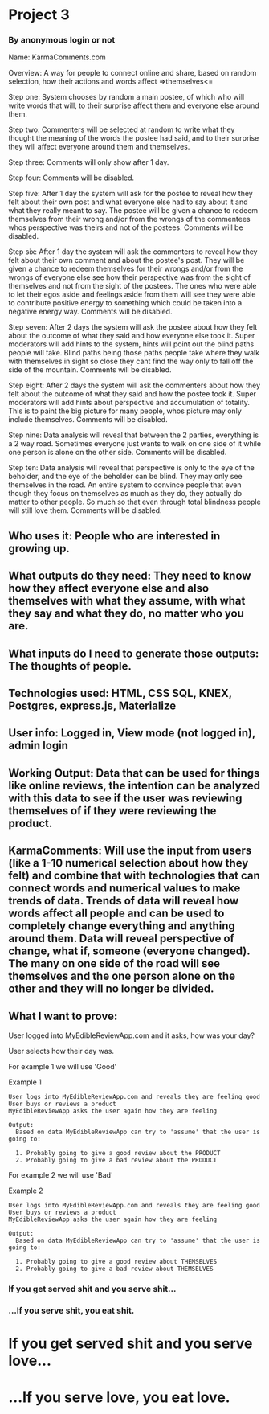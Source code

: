 # Project 3

### By anonymous login or not

Name: KarmaComments.com

Overview: A way for people to connect online and share, based on random selection, how their actions and words affect =>themselves<=

Step one: System chooses by random a main postee, of which who will write words that will, to their surprise affect them and everyone else around them.

Step two: Commenters will be selected at random to write what they thought the meaning of the words the postee had said, and to their surprise they will affect everyone around them and themselves.

Step three: Comments will only show after 1 day.

Step four: Comments will be disabled.

Step five: After 1 day the system will ask for the postee to reveal how they felt about their own post and what everyone else had to say about it and what they really meant to say. The postee will be given a chance to redeem themselves from their wrong and/or from the wrongs of the commentees whos perspective was theirs and not of the postees. Comments will be disabled.

Step six: After 1 day the system will ask the commenters to reveal how they felt about their own comment and about the postee's post. They will be given a chance to redeem themselves for their wrongs and/or from the wrongs of everyone else see how their perspective was from the sight of themselves and not from the sight of the postees. The ones who were able to let their egos aside and feelings aside from them will see they were able to contribute positive energy to something which could be taken into a negative energy way. Comments will be disabled.

Step seven: After 2 days the system will ask the postee about how they felt about the outcome of what they said and how everyone else took it. Super moderators will add hints to the system, hints will point out the blind paths people will take. Blind paths being those paths people take where they walk with themselves in sight so close they cant find the way only to fall off the side of the mountain. Comments will be disabled.

Step eight: After 2 days the system will ask the commenters about how they felt about the outcome of what they said and how the postee took it. Super moderators will add hints about perspective and accumulation of totality. This is to paint the big picture for many people, whos picture may only include themselves. Comments will be disabled.

Step nine: Data analysis will reveal that between the 2 parties, everything is a 2 way road. Sometimes everyone just wants to walk on one side of it while one person is alone on the other side. Comments will be disabled.

Step ten: Data analysis will reveal that perspective is only to the eye of the beholder, and the eye of the beholder can be blind. They may only see themselves in the road. An entire system to convince people that even though they focus on themselves as much as they do, they actually do matter to other people. So much so that even through total blindness people will still love them. Comments will be disabled.

## Who uses it: People who are interested in growing up.

## What outputs do they need: They need to know how they affect everyone else and also themselves with what they assume, with what they say and what they do, no matter who you are.

## What inputs do I need to generate those outputs: The thoughts of people.

## Technologies used: HTML, CSS SQL, KNEX, Postgres, express.js, Materialize

## User info: Logged in, View mode (not logged in), admin login

## Working Output: Data that can be used for things like online reviews, the intention can be analyzed with this data to see if the user was reviewing themselves of if they were reviewing the product.

## KarmaComments: Will use the input from users (like a 1-10 numerical selection about how they felt) and combine that with technologies that can connect words and numerical values to make trends of data. Trends of data will reveal how words affect all people and can be used to completely change everything and anything around them. Data will reveal perspective of change, what if, someone (everyone changed). The many on one side of the road will see themselves and the one person alone on the other and they will no longer be divided.

## What I want to prove:

User logged into MyEdibleReviewApp.com and it asks, how was your day?

User selects how their day was.

For example 1 we will use 'Good'

Example 1

```
User logs into MyEdibleReviewApp.com and reveals they are feeling good
User buys or reviews a product
MyEdibleReviewApp asks the user again how they are feeling

Output:
  Based on data MyEdibleReviewApp can try to 'assume' that the user is going to:

  1. Probably going to give a good review about the PRODUCT
  2. Probably going to give a bad review about the PRODUCT

```

For example 2 we will use 'Bad'

Example 2

```
User logs into MyEdibleReviewApp.com and reveals they are feeling good
User buys or reviews a product
MyEdibleReviewApp asks the user again how they are feeling

Output:
  Based on data MyEdibleReviewApp can try to 'assume' that the user is going to:

  1. Probably going to give a good review about THEMSELVES
  2. Probably going to give a bad review about THEMSELVES
```

### If you get served shit and you serve shit...
### ...If you serve shit, you eat shit.

# If you get served shit and you serve love...
# ...If you serve love, you eat love.
